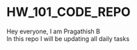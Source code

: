 # HW_101_CODE_REPO
Hey everyone, I am Pragathish B <br/>In this repo I will be updating all daily tasks

